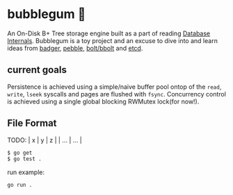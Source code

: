 # bubblegum 🍬

An On-Disk B+ Tree storage engine built as a part of reading [Database Internals](https://www.databass.dev/).
 Bubblegum is a toy project and an excuse to dive into and learn ideas from [badger](https://github.com/dgraph-io/badger), [pebble](https://github.com/cockroachdb/pebble), [bolt/bbolt](https://github.com/etcd-io/bbolt) and [etcd](https://github.com/etcd-io/etcd).

## current goals
Persistence is achieved using a simple/naive buffer pool ontop of the `read`, `write`, `lseek` syscalls and pages are flushed with `fsync`.
Concurrency control is achieved using a single global blocking RWMutex lock(for now!).

## File Format
TODO:
| x | y | z |
| ... | ... |

```bash
$ go get
$ go test .
```

run example:
```
go run .
```
